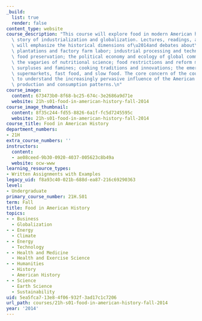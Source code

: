 ```yaml
---
_build:
  list: true
  render: false
content_type: website
course_description: "This course will explore food in modern American history as a\
  \ story of industrialization and globalization. Lectures, readings, and discussions\
  \ will emphasize the historical dimensions of\u2014and debates about\u2014slave\
  \ plantations and factory farm labor; industrial processing and technologies of\
  \ food preservation; the political economy and ecology of global commodity chains;\
  \ the vagaries of nutritional science; food restrictions and reform movements; food\
  \ surpluses and famines; cooking traditions and innovations; the emergence of restaurants,\
  \ supermarkets, fast food, and slow food. The core concern of the course will be\
  \ to understand the increasingly pervasive influence of the American model of food\
  \ production and consumption patterns.\n"
course_image:
  content: 673473b0-8f68-bc25-674c-3e2686a9d71e
  website: 21h-s01-food-in-american-history-fall-2014
course_image_thumbnail:
  content: 8f35c244-fd55-8826-6a1f-fc5d7245595c
  website: 21h-s01-food-in-american-history-fall-2014
course_title: Food in American History
department_numbers:
- 21H
extra_course_numbers: ''
instructors:
  content:
  - ae08ceed-9b30-0920-4037-005623c8b49a
  website: ocw-www
learning_resource_types:
- Written Assignments with Examples
legacy_uid: f8a93c40-021b-688d-ea87-216c69290363
level:
- Undergraduate
primary_course_number: 21H.S01
term: Fall
title: Food in American History
topics:
- - Business
  - Globalization
- - Energy
  - Climate
- - Energy
  - Technology
- - Health and Medicine
  - Health and Exercise Science
- - Humanities
  - History
  - American History
- - Science
  - Earth Science
  - Sustainability
uid: 5ea5fca7-13e8-4f06-932f-3ad17c1c7206
url_path: courses/21h-s01-food-in-american-history-fall-2014
year: '2014'
---
```

